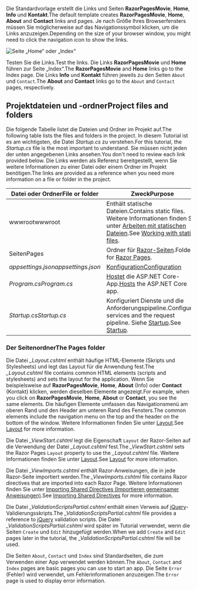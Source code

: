 <span data-ttu-id="407a4-101">Die Standardvorlage erstellt die Links und Seiten **RazorPagesMovie**, **Home**, **Info** und **Kontakt**.</span><span class="sxs-lookup"><span data-stu-id="407a4-101">The default template creates **RazorPagesMovie**, **Home**, **About** and **Contact** links and pages.</span></span> <span data-ttu-id="407a4-102">Je nach Größe Ihres Browserfensters müssen Sie möglicherweise auf das Navigationssymbol klicken, um die Links anzuzeigen.</span><span class="sxs-lookup"><span data-stu-id="407a4-102">Depending on the size of your browser window, you might need to click the navigation icon to show the links.</span></span>

![Seite „Home“ oder „Index“](../../tutorials/razor-pages/razor-pages-start/_static/home2.png)

<span data-ttu-id="407a4-104">Testen Sie die Links.</span><span class="sxs-lookup"><span data-stu-id="407a4-104">Test the links.</span></span> <span data-ttu-id="407a4-105">Die Links **RazorPagesMovie** und **Home** führen zur Seite „Index“.</span><span class="sxs-lookup"><span data-stu-id="407a4-105">The **RazorPagesMovie** and **Home** links go to the Index page.</span></span> <span data-ttu-id="407a4-106">Die Links **Info** und **Kontakt** führen jeweils zu den Seiten `About` und `Contact`.</span><span class="sxs-lookup"><span data-stu-id="407a4-106">The **About** and **Contact** links go to the `About` and `Contact` pages, respectively.</span></span>

## <a name="project-files-and-folders"></a><span data-ttu-id="407a4-107">Projektdateien und -ordner</span><span class="sxs-lookup"><span data-stu-id="407a4-107">Project files and folders</span></span>

<span data-ttu-id="407a4-108">Die folgende Tabelle listet die Dateien und Ordner im Projekt auf.</span><span class="sxs-lookup"><span data-stu-id="407a4-108">The following table lists the files and folders in the project.</span></span> <span data-ttu-id="407a4-109">In diesem Tutorial ist es am wichtigsten, die Datei *Startup.cs* zu verstehen.</span><span class="sxs-lookup"><span data-stu-id="407a4-109">For this tutorial, the *Startup.cs* file is the most important to understand.</span></span> <span data-ttu-id="407a4-110">Sie müssen nicht jeden der unten angegebenen Links ansehen.</span><span class="sxs-lookup"><span data-stu-id="407a4-110">You don't need to review each link provided below.</span></span> <span data-ttu-id="407a4-111">Die Links werden als Referenz bereitgestellt, wenn Sie weitere Informationen zu einer Datei oder einem Ordner im Projekt benötigen.</span><span class="sxs-lookup"><span data-stu-id="407a4-111">The links are provided as a reference when you need more information on a file or folder in the project.</span></span>

| <span data-ttu-id="407a4-112">Datei oder Ordner</span><span class="sxs-lookup"><span data-stu-id="407a4-112">File or folder</span></span>              | <span data-ttu-id="407a4-113">Zweck</span><span class="sxs-lookup"><span data-stu-id="407a4-113">Purpose</span></span> |
| ----------------- | ------------ | 
| <span data-ttu-id="407a4-114">wwwroot</span><span class="sxs-lookup"><span data-stu-id="407a4-114">wwwroot</span></span> | <span data-ttu-id="407a4-115">Enthält statische Dateien.</span><span class="sxs-lookup"><span data-stu-id="407a4-115">Contains static files.</span></span> <span data-ttu-id="407a4-116">Weitere Informationen finden Sie unter [Arbeiten mit statischen Dateien](xref:fundamentals/static-files).</span><span class="sxs-lookup"><span data-stu-id="407a4-116">See [Working with static files](xref:fundamentals/static-files).</span></span> |
| <span data-ttu-id="407a4-117">Seiten</span><span class="sxs-lookup"><span data-stu-id="407a4-117">Pages</span></span> | <span data-ttu-id="407a4-118">Ordner für [Razor-Seiten](xref:mvc/razor-pages/index).</span><span class="sxs-lookup"><span data-stu-id="407a4-118">Folder for [Razor Pages](xref:mvc/razor-pages/index).</span></span> | 
| <span data-ttu-id="407a4-119">*appsettings.json*</span><span class="sxs-lookup"><span data-stu-id="407a4-119">*appsettings.json*</span></span> | [<span data-ttu-id="407a4-120">Konfiguration</span><span class="sxs-lookup"><span data-stu-id="407a4-120">Configuration</span></span>](xref:fundamentals/configuration/index) |
| <span data-ttu-id="407a4-121">*Program.cs*</span><span class="sxs-lookup"><span data-stu-id="407a4-121">*Program.cs*</span></span> | <span data-ttu-id="407a4-122">[Hostet](xref:fundamentals/hosting) die ASP.NET Core-App.</span><span class="sxs-lookup"><span data-stu-id="407a4-122">[Hosts](xref:fundamentals/hosting) the ASP.NET Core app.</span></span>|
| <span data-ttu-id="407a4-123">*Startup.cs*</span><span class="sxs-lookup"><span data-stu-id="407a4-123">*Startup.cs*</span></span> | <span data-ttu-id="407a4-124">Konfiguriert Dienste und die Anforderungspipeline.</span><span class="sxs-lookup"><span data-stu-id="407a4-124">Configures services and the request pipeline.</span></span> <span data-ttu-id="407a4-125">Siehe [Startup](xref:fundamentals/startup).</span><span class="sxs-lookup"><span data-stu-id="407a4-125">See [Startup](xref:fundamentals/startup).</span></span>|

### <a name="the-pages-folder"></a><span data-ttu-id="407a4-126">Der Seitenordner</span><span class="sxs-lookup"><span data-stu-id="407a4-126">The Pages folder</span></span>

<span data-ttu-id="407a4-127">Die Datei *_Layout.cshtml* enthält häufige HTML-Elemente (Skripts und Stylesheets) und legt das Layout für die Anwendung fest.</span><span class="sxs-lookup"><span data-stu-id="407a4-127">The *_Layout.cshtml* file contains common HTML elements (scripts and stylesheets) and sets the layout for the application.</span></span> <span data-ttu-id="407a4-128">Wenn Sie beispielsweise auf **RazorPagesMovie**, **Home**, **About** (Info) oder **Contact** (Kontakt) klicken, werden dieselben Elemente angezeigt.</span><span class="sxs-lookup"><span data-stu-id="407a4-128">For example, when you click on **RazorPagesMovie**, **Home**, **About** or **Contact**, you see the same elements.</span></span> <span data-ttu-id="407a4-129">Die häufigen Elemente umfassen das Navigationsmenü am oberen Rand und den Header am unteren Rand des Fensters.</span><span class="sxs-lookup"><span data-stu-id="407a4-129">The common elements include the navigation menu on the top and the header on the bottom of the window.</span></span> <span data-ttu-id="407a4-130">Weitere Informationen finden Sie unter [Layout](xref:mvc/views/layout).</span><span class="sxs-lookup"><span data-stu-id="407a4-130">See [Layout](xref:mvc/views/layout) for more information.</span></span>

<span data-ttu-id="407a4-131">Die Datei *_ViewStart.cshtml* legt die Eigenschaft `Layout` der Razor-Seiten auf die Verwendung der Datei *_Layout.cshtml* fest.</span><span class="sxs-lookup"><span data-stu-id="407a4-131">The *_ViewStart.cshtml* sets the Razor Pages `Layout` property to use the *_Layout.cshtml* file.</span></span> <span data-ttu-id="407a4-132">Weitere Informationen finden Sie unter [Layout](xref:mvc/views/layout).</span><span class="sxs-lookup"><span data-stu-id="407a4-132">See [Layout](xref:mvc/views/layout) for more information.</span></span>

<span data-ttu-id="407a4-133">Die Datei *_ViewImports.cshtml* enthält Razor-Anweisungen, die in jede Razor-Seite importiert werden.</span><span class="sxs-lookup"><span data-stu-id="407a4-133">The *_ViewImports.cshtml* file contains Razor directives that are imported into each Razor Page.</span></span> <span data-ttu-id="407a4-134">Weitere Informationen finden Sie unter [Importing Shared Directives (Importieren gemeinsamer Anweisungen)](xref:mvc/views/layout#importing-shared-directives).</span><span class="sxs-lookup"><span data-stu-id="407a4-134">See [Importing Shared Directives](xref:mvc/views/layout#importing-shared-directives) for more information.</span></span>

<span data-ttu-id="407a4-135">Die Datei *_ValidationScriptsPartial.cshtml* enthält einen Verweis auf [jQuery](https://jquery.com/)-Validierungsskripts.</span><span class="sxs-lookup"><span data-stu-id="407a4-135">The *_ValidationScriptsPartial.cshtml* file provides a reference to [jQuery](https://jquery.com/) validation scripts.</span></span> <span data-ttu-id="407a4-136">Die Datei *_ValidationScriptsPartial.cshtml* wird später im Tutorial verwendet, wenn die Seiten `Create` und `Edit` hinzugefügt werden.</span><span class="sxs-lookup"><span data-stu-id="407a4-136">When we add `Create` and `Edit` pages later in the tutorial, the *_ValidationScriptsPartial.cshtml* file will be used.</span></span>

<span data-ttu-id="407a4-137">Die Seiten `About`, `Contact` und `Index` sind Standardseiten, die zum Verwenden einer App verwendet werden können.</span><span class="sxs-lookup"><span data-stu-id="407a4-137">The `About`, `Contact` and `Index` pages are basic pages you can use to start an app.</span></span> <span data-ttu-id="407a4-138">Die Seite `Error` (Fehler) wird verwendet, um Fehlerinformationen anzuzeigen.</span><span class="sxs-lookup"><span data-stu-id="407a4-138">The `Error` page is used to display error information.</span></span>